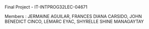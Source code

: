 Final Project - IT-INTPROG32LEC-04671

Members :
JERMAINE AGUILAR, 
FRANCES DIANA CARSIDO, 
JOHN BENEDICT CINCO,
LEMARC EYAC,
SHYRELLE SHINE MANAGAYTAY
